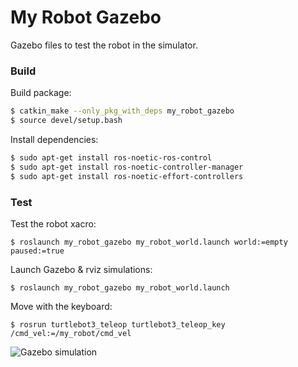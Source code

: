 # My Robot Gazebo

Gazebo files to test the robot in the simulator.

### Build

Build package: 

```bash
$ catkin_make --only_pkg_with_deps my_robot_gazebo
$ source devel/setup.bash
```

Install dependencies: 

```bash
$ sudo apt-get install ros-noetic-ros-control
$ sudo apt-get install ros-noetic-controller-manager
$ sudo apt-get install ros-noetic-effort-controllers
```

### Test

Test the robot xacro:
```
$ roslaunch my_robot_gazebo my_robot_world.launch world:=empty paused:=true
```

Launch Gazebo & rviz simulations:
```
$ roslaunch my_robot_gazebo my_robot_world.launch
```

Move with the keyboard:
```
$ rosrun turtlebot3_teleop turtlebot3_teleop_key /cmd_vel:=/my_robot/cmd_vel
```

![Gazebo simulation](../resources/gazebo.jpg)
